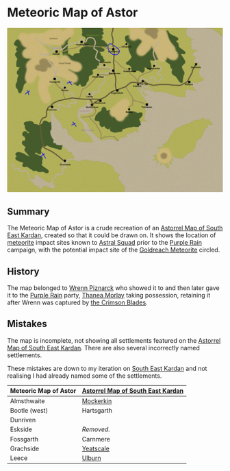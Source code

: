 # Meteoric Map of Astor

<img src="../../images/papers/maps/meteoric-map-of-astor.jpg" />

## Summary

The Meteoric Map of Astor is a crude recreation of an [Astorrel Map of South East Kardan](astorrel-map-of-south-east-kardan.md), created so that it could be drawn on. It shows the location of [meteorite](../../items/meteoric/meteorite.md) impact sites known to [Astral Squad](../../organisations/astorrel/squads/astral-squad.md) prior to the [Purple Rain](../../campaigns/C1-purple-rain.md) campaign, with the potential impact site of the [Goldreach Meteorite](../../items/meteoric/meteorites/goldreach-meteorite.md) circled.

## History

The map belonged to [Wrenn Piznarck](../../characters/wrenn-piznarck.md) who showed it to and then later gave it to the [Purple Rain](../../campaigns/C1-purple-rain.md) party, [Thanea Morlay](../../characters/thanea-morlay.md) taking possession, retaining it after Wrenn was captured by [the Crimson Blades](../../organisations/the-crimson-blades.md).

## Mistakes

The map is incomplete, not showing all settlements featured on the [Astorrel Map of South East Kardan](astorrel-map-of-south-east-kardan.md). There are also several incorrectly named settlements.

These mistakes are down to my iteration on [South East Kardan](../../places/regions/south-east-kardan.md) and not realising I had already named some of the settlements.

| Meteoric Map of Astor | [Astorrel Map of South East Kardan](astorrel-map-of-south-east-kardan.md) |
| --- | --- |
| Almsthwaite | [Mockerkin](../../places/towns/mockerkin.md) |
| Bootle (west) | Hartsgarth |
| Dunriven | 
| Eskside | *Removed.*
| Fossgarth | Carnmere |
| Grachside | [Yeatscale](../../places/cities/yeatscale.md) |
| Leece | [Ulburn](../../places/villages/ulburn.md) |
